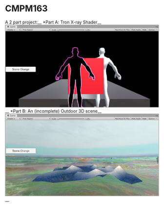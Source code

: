 # CMPM163
A 2 part project:__
*Part A: Tron X-ray Shader__
![alt text](https://github.com/kfincher/CMPM163Temp/blob/master/CMPM%20HW2/SS2.png "Part A")__
*Part B: An (incomplete) Outdoor 3D scene__
![alt text](https://github.com/kfincher/CMPM163Temp/blob/master/CMPM%20HW2/SS1.png "Part B")__

